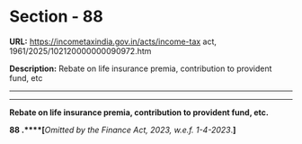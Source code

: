 # Section - 88

**URL:** https://incometaxindia.gov.in/acts/income-tax act, 1961/2025/102120000000090972.htm

**Description:** Rebate on life insurance premia, contribution to provident fund, etc

---

****

**Rebate on life insurance premia, contribution to provident fund, etc.**

**88 .****[**_Omitted by the Finance Act, 2023, w.e.f. 1-4-2023_.**]**